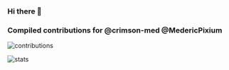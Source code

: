 ### Hi there 👋

### Compiled contributions for @crimson-med @MedericPixium

![contributions](https://avallon.io:8443/users/MedericPixium,crimson-med/graph/sunsetred)

![stats](https://github-readme-stats.vercel.app/api?username=crimson-med&show_icons=true&theme=dracula)

<!--
**crimson-med/crimson-med** is a ✨ _special_ ✨ repository because its `README.md` (this file) appears on your GitHub profile.

Here are some ideas to get you started:

- 🔭 I’m currently working on ...
- 🌱 I’m currently learning ...
- 👯 I’m looking to collaborate on ...
- 🤔 I’m looking for help with ...
- 💬 Ask me about ...
- 📫 How to reach me: ...
- 😄 Pronouns: ...
- ⚡ Fun fact: ...
-->
